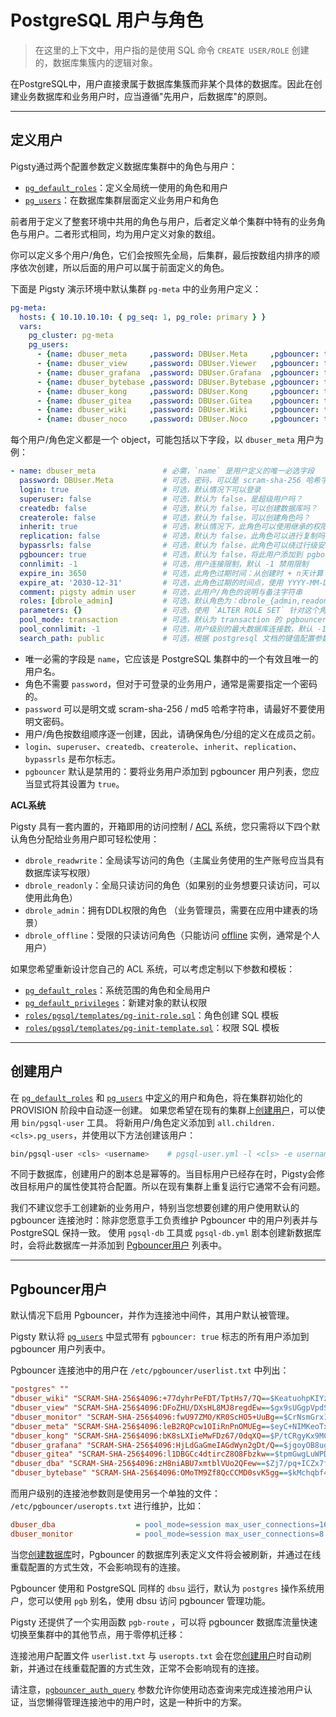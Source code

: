 # PostgreSQL 用户与角色

> 在这里的上下文中，用户指的是使用 SQL 命令 `CREATE USER/ROLE` 创建的，数据库集簇内的逻辑对象。

在PostgreSQL中，用户直接隶属于数据库集簇而非某个具体的数据库。因此在创建业务数据库和业务用户时，应当遵循"先用户，后数据库"的原则。


----------------

## 定义用户

Pigsty通过两个配置参数定义数据库集群中的角色与用户：

- [`pg_default_roles`](PARAM#pg_default_roles)：定义全局统一使用的角色和用户
- [`pg_users`](PARAM#pg_users)：在数据库集群层面定义业务用户和角色

前者用于定义了整套环境中共用的角色与用户，后者定义单个集群中特有的业务角色与用户。二者形式相同，均为用户定义对象的数组。

你可以定义多个用户/角色，它们会按照先全局，后集群，最后按数组内排序的顺序依次创建，所以后面的用户可以属于前面定义的角色。

下面是 Pigsty 演示环境中默认集群 `pg-meta` 中的业务用户定义：

```yaml
pg-meta:
  hosts: { 10.10.10.10: { pg_seq: 1, pg_role: primary } }
  vars:
    pg_cluster: pg-meta
    pg_users:
      - {name: dbuser_meta     ,password: DBUser.Meta     ,pgbouncer: true ,roles: [dbrole_admin]    ,comment: pigsty admin user }
      - {name: dbuser_view     ,password: DBUser.Viewer   ,pgbouncer: true ,roles: [dbrole_readonly] ,comment: read-only viewer for meta database }
      - {name: dbuser_grafana  ,password: DBUser.Grafana  ,pgbouncer: true ,roles: [dbrole_admin]    ,comment: admin user for grafana database    }
      - {name: dbuser_bytebase ,password: DBUser.Bytebase ,pgbouncer: true ,roles: [dbrole_admin]    ,comment: admin user for bytebase database   }
      - {name: dbuser_kong     ,password: DBUser.Kong     ,pgbouncer: true ,roles: [dbrole_admin]    ,comment: admin user for kong api gateway    }
      - {name: dbuser_gitea    ,password: DBUser.Gitea    ,pgbouncer: true ,roles: [dbrole_admin]    ,comment: admin user for gitea service       }
      - {name: dbuser_wiki     ,password: DBUser.Wiki     ,pgbouncer: true ,roles: [dbrole_admin]    ,comment: admin user for wiki.js service     }
      - {name: dbuser_noco     ,password: DBUser.Noco     ,pgbouncer: true ,roles: [dbrole_admin]    ,comment: admin user for nocodb service      }
```

每个用户/角色定义都是一个 object，可能包括以下字段，以 `dbuser_meta` 用户为例：

```yaml
- name: dbuser_meta               # 必需，`name` 是用户定义的唯一必选字段
  password: DBUser.Meta           # 可选，密码，可以是 scram-sha-256 哈希字符串或明文
  login: true                     # 可选，默认情况下可以登录
  superuser: false                # 可选，默认为 false，是超级用户吗？
  createdb: false                 # 可选，默认为 false，可以创建数据库吗？
  createrole: false               # 可选，默认为 false，可以创建角色吗？
  inherit: true                   # 可选，默认情况下，此角色可以使用继承的权限吗？
  replication: false              # 可选，默认为 false，此角色可以进行复制吗？
  bypassrls: false                # 可选，默认为 false，此角色可以绕过行级安全吗？
  pgbouncer: true                 # 可选，默认为 false，将此用户添加到 pgbouncer 用户列表吗？（使用连接池的生产用户应该显式定义为 true）
  connlimit: -1                   # 可选，用户连接限制，默认 -1 禁用限制
  expire_in: 3650                 # 可选，此角色过期时间：从创建时 + n天计算（优先级比 expire_at 更高）
  expire_at: '2030-12-31'         # 可选，此角色过期的时间点，使用 YYYY-MM-DD 格式的字符串指定一个特定日期（优先级没 expire_in 高）
  comment: pigsty admin user      # 可选，此用户/角色的说明与备注字符串
  roles: [dbrole_admin]           # 可选，默认角色为：dbrole_{admin,readonly,readwrite,offline}
  parameters: {}                  # 可选，使用 `ALTER ROLE SET` 针对这个角色，配置角色级的数据库参数
  pool_mode: transaction          # 可选，默认为 transaction 的 pgbouncer 池模式，用户级别
  pool_connlimit: -1              # 可选，用户级别的最大数据库连接数，默认 -1 禁用限制
  search_path: public             # 可选，根据 postgresql 文档的键值配置参数（例如：使用 pigsty 作为默认 search_path）
```

- 唯一必需的字段是 `name`，它应该是 PostgreSQL 集群中的一个有效且唯一的用户名。
- 角色不需要 `password`，但对于可登录的业务用户，通常是需要指定一个密码的。
- `password` 可以是明文或 scram-sha-256 / md5 哈希字符串，请最好不要使用明文密码。
- 用户/角色按数组顺序逐一创建，因此，请确保角色/分组的定义在成员之前。
- `login`、`superuser`、`createdb`、`createrole`、`inherit`、`replication`、`bypassrls` 是布尔标志。
- `pgbouncer` 默认是禁用的：要将业务用户添加到 pgbouncer 用户列表，您应当显式将其设置为 `true`。 

**ACL系统**

Pigsty 具有一套内置的，开箱即用的访问控制 / [ACL](PGSQL-ACL#默认角色) 系统，您只需将以下四个默认角色分配给业务用户即可轻松使用：

- `dbrole_readwrite`：全局读写访问的角色（主属业务使用的生产账号应当具有数据库读写权限）
- `dbrole_readonly`：全局只读访问的角色（如果别的业务想要只读访问，可以使用此角色）
- `dbrole_admin`：拥有DDL权限的角色 （业务管理员，需要在应用中建表的场景）
- `dbrole_offline`：受限的只读访问角色（只能访问 [offline](PGSQL-CONF#离线从库) 实例，通常是个人用户）

如果您希望重新设计您自己的 ACL 系统，可以考虑定制以下参数和模板：

- [`pg_default_roles`](PARAM#pg_default_roles)：系统范围的角色和全局用户
- [`pg_default_privileges`](PARAM#pg_default_privileges)：新建对象的默认权限
- [`roles/pgsql/templates/pg-init-role.sql`](https://github.com/Vonng/pigsty/blob/master/roles/pgsql/templates/pg-init-role.sql)：角色创建 SQL 模板
- [`roles/pgsql/templates/pg-init-template.sql`](https://github.com/Vonng/pigsty/blob/master/roles/pgsql/templates/pg-init-template.sql)：权限 SQL 模板



----------------

## 创建用户

在 [`pg_default_roles`](PARAM#pg_default_roles) 和 [`pg_users`](PARAM#pg_users) 中[定义](#定义用户)的用户和角色，将在集群初始化的 PROVISION 阶段中自动逐一创建。
如果您希望在现有的集群上[创建用户](PGSQL-ADMIN#创建用户)，可以使用 `bin/pgsql-user` 工具。
将新用户/角色定义添加到 `all.children.<cls>.pg_users`，并使用以下方法创建该用户：

```bash
bin/pgsql-user <cls> <username>    # pgsql-user.yml -l <cls> -e username=<username>
```

不同于数据库，创建用户的剧本总是幂等的。当目标用户已经存在时，Pigsty会修改目标用户的属性使其符合配置。所以在现有集群上重复运行它通常不会有问题。

我们不建议您手工创建新的业务用户，特别当您想要创建的用户使用默认的 pgbouncer 连接池时：除非您愿意手工负责维护 Pgbouncer 中的用户列表并与 PostgreSQL 保持一致。
使用 `pgsql-db` 工具或 `pgsql-db.yml` 剧本创建新数据库时，会将此数据库一并添加到  [Pgbouncer用户](#pgbouncer用户) 列表中。



----------------

## Pgbouncer用户

默认情况下启用 Pgbouncer，并作为连接池中间件，其用户默认被管理。

Pigsty 默认将 [`pg_users`](PARAM#pg_users) 中显式带有 `pgbouncer: true` 标志的所有用户添加到 pgbouncer 用户列表中。

Pgbouncer 连接池中的用户在 `/etc/pgbouncer/userlist.txt` 中列出：

```ini
"postgres" ""
"dbuser_wiki" "SCRAM-SHA-256$4096:+77dyhrPeFDT/TptHs7/7Q==$KeatuohpKIYzHPCt/tqBu85vI11o9mar/by0hHYM2W8=:X9gig4JtjoS8Y/o1vQsIX/gY1Fns8ynTXkbWOjUfbRQ="
"dbuser_view" "SCRAM-SHA-256$4096:DFoZHU/DXsHL8MJ8regdEw==$gx9sUGgpVpdSM4o6A2R9PKAUkAsRPLhLoBDLBUYtKS0=:MujSgKe6rxcIUMv4GnyXJmV0YNbf39uFRZv724+X1FE="
"dbuser_monitor" "SCRAM-SHA-256$4096:fwU97ZMO/KR0ScHO5+UuBg==$CrNsmGrx1DkIGrtrD1Wjexb/aygzqQdirTO1oBZROPY=:L8+dJ+fqlMQh7y4PmVR/gbAOvYWOr+KINjeMZ8LlFww="
"dbuser_meta" "SCRAM-SHA-256$4096:leB2RQPcw1OIiRnPnOMUEg==$eyC+NIMKeoTxshJu314+BmbMFpCcspzI3UFZ1RYfNyU=:fJgXcykVPvOfro2MWNkl5q38oz21nSl1dTtM65uYR1Q="
"dbuser_kong" "SCRAM-SHA-256$4096:bK8sLXIieMwFDz67/0dqXQ==$P/tCRgyKx9MC9LH3ErnKsnlOqgNd/nn2RyvThyiK6e4=:CDM8QZNHBdPf97ztusgnE7olaKDNHBN0WeAbP/nzu5A="
"dbuser_grafana" "SCRAM-SHA-256$4096:HjLdGaGmeIAGdWyn2gDt/Q==$jgoyOB8ugoce+Wqjr0EwFf8NaIEMtiTuQTg1iEJs9BM=:ed4HUFqLyB4YpRr+y25FBT7KnlFDnan6JPVT9imxzA4="
"dbuser_gitea" "SCRAM-SHA-256$4096:l1DBGCc4dtircZ8O8Fbzkw==$tpmGwgLuWPDog8IEKdsaDGtiPAxD16z09slvu+rHE74=:pYuFOSDuWSofpD9OZhG7oWvyAR0PQjJBffgHZLpLHds="
"dbuser_dba" "SCRAM-SHA-256$4096:zH8niABU7xmtblVUo2QFew==$Zj7/pq+ICZx7fDcXikiN7GLqkKFA+X5NsvAX6CMshF0=:pqevR2WpizjRecPIQjMZOm+Ap+x0kgPL2Iv5zHZs0+g="
"dbuser_bytebase" "SCRAM-SHA-256$4096:OMoTM9Zf8QcCCMD0svK5gg==$kMchqbf4iLK1U67pVOfGrERa/fY818AwqfBPhsTShNQ=:6HqWteN+AadrUnrgC0byr5A72noqnPugItQjOLFw0Wk="
```

而用户级别的连接池参数则是使用另一个单独的文件： `/etc/pgbouncer/useropts.txt` 进行维护，比如：

```ini
dbuser_dba                  = pool_mode=session max_user_connections=16
dbuser_monitor              = pool_mode=session max_user_connections=8
```

当您[创建数据库](#创建数据库)时，Pgbouncer 的数据库列表定义文件将会被刷新，并通过在线重载配置的方式生效，不会影响现有的连接。

Pgbouncer 使用和 PostgreSQL 同样的 `dbsu` 运行，默认为 `postgres` 操作系统用户，您可以使用 `pgb` 别名，使用 dbsu 访问 pgbouncer 管理功能。

Pigsty 还提供了一个实用函数 `pgb-route` ，可以将 pgbouncer 数据库流量快速切换至集群中的其他节点，用于零停机迁移：

连接池用户配置文件 `userlist.txt` 与 `useropts.txt` 会在您[创建用户](#创建用户)时自动刷新，并通过在线重载配置的方式生效，正常不会影响现有的连接。

请注意，[`pgbouncer_auth_query`](PARAM#pgbouncer_auth_query) 参数允许你使用动态查询来完成连接池用户认证，当您懒得管理连接池中的用户时，这是一种折中的方案。

